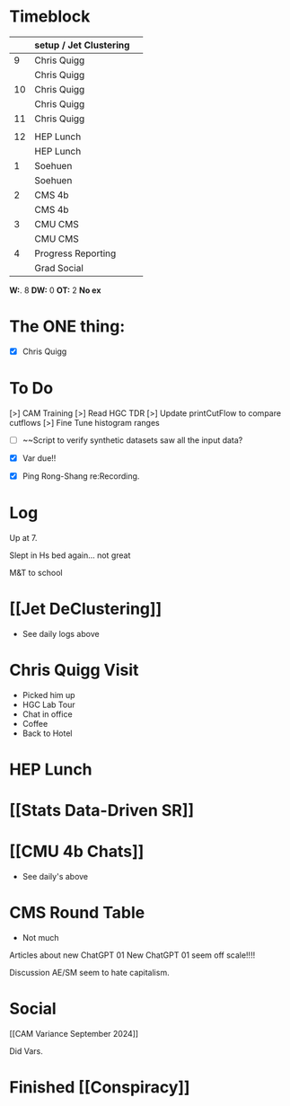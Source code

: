 # Timeblock

|     | setup / Jet Clustering |     |
| --- | ---------------------- | --- |
| 9   | Chris Quigg            |     |
|     | Chris Quigg            |     |
| 10  | Chris Quigg            |     |
|     | Chris Quigg            |     |
| 11  | Chris Quigg            |     |
|     |                        |     |
| 12  | HEP Lunch              |     |
|     | HEP Lunch              |     |
| 1   | Soehuen                |     |
|     | Soehuen                |     |
| 2   | CMS 4b                 |     |
|     | CMS 4b                 |     |
| 3   | CMU CMS                |     |
|     | CMU CMS                |     |
| 4   | Progress Reporting     |     |
|     | Grad Social            |     |

**W:**. 8 
**DW:** 0 
**OT:** 2 
**No ex**

# The ONE thing: 
- [x] Chris Quigg


# To Do
[>] CAM Training
[>] Read HGC TDR
[>] Update printCutFlow to compare cutflows
[>] Fine Tune histogram ranges
- [ ] ~~Script to verify synthetic datasets saw all the input data?
- [x] Var due!!
- [x] Ping Rong-Shang re:Recording. 


# Log

Up at 7. 

Slept in Hs bed again... not great

M&T to school

# [[Jet DeClustering]]
- See daily logs above

# Chris Quigg Visit
- Picked him up
- HGC Lab Tour
- Chat in office
- Coffee
- Back to Hotel

# HEP Lunch

# [[Stats Data-Driven SR]]

# [[CMU 4b Chats]]
- See daily's above

# CMS Round Table
- Not much

Articles about new ChatGPT 01
New ChatGPT 01 seem off scale!!!!

Discussion AE/SM seem to hate capitalism.  

# Social


[[CAM Variance September 2024]]


Did Vars. 

# Finished [[Conspiracy]]



